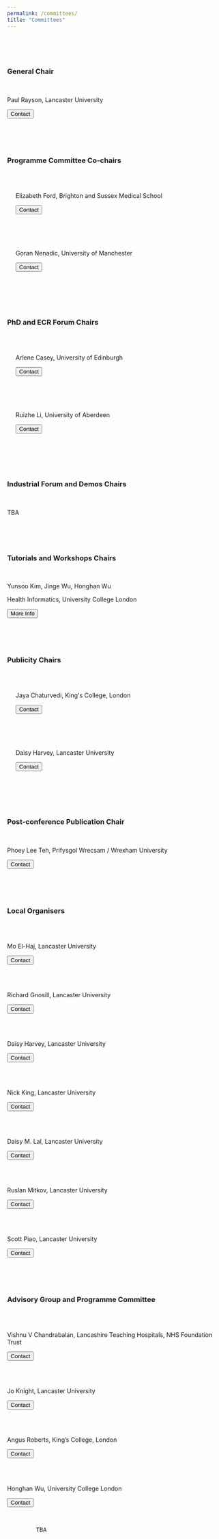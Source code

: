 ```yaml
---
permalink: /committees/
title: "Committees"
---
```


<!--<html>
 <meta name="viewport" content="width=device-width, initial-scale=1"> 
<head>
<style>
body {
    font-family: 'Akaya Telivigala';
} 
h1, h2, h3, h4, h5, h6 {
  font-family: 'Akaya Telivigala';
}
</style>
</head>
<body>

<h4>General Chair</h4> 
<ul>
<p>Paul Rayson, Lancaster University</p>
</ul>

<h4>Programme Committee Co-chairs</h4>
<ul>
<p>Elizabeth Ford, Brighton and Sussex Medical School</p>
<p>Goran Nenadic, University of Manchester</p>
</ul>

<h4>PhD and ECR Forum Chairs</h4>
<ul>
<p>Arlene Casey, University of Edinburgh</p>
<p>Ruizhe Li, University of Aberdeen</p>
</ul>
    
<h4>Industrial Forum and Demos Chairs</h4>
<ul>
<p>TBA</p>
</ul>

<h4>Tutorials and Workshops Chairs</h4>   
<ul>
	<p>TBA</p>
</ul>

<h4>Publicity Chairs</h4>
<ul>
<p>Jaya Chaturvedi, King's College, London</p>
<p>Daisy Harvey, Lancaster University</p>
</ul>

<h4>Post-conference Publication Chair</h4>
<ul>
<p>Phoey Lee Teh, Prifysgol Wrecsam / Wrexham University</p>
</ul>

<h4>Local Organisers</h4>
<ul>
<p>Mo El-Haj, Lancaster University</p>
      	<p>Richard Gnosill, Lancaster University</p>
      	<p>Daisy Harvey, Lancaster University</p>
      	<p>Nick King, Lancaster University</p>
      <p>Daisy Lal, Lancaster University</p>
<p>Ruslan Mitkov, Lancaster University</p>
<p>Scott Piao, Lancaster University</p>
</ul>

<h4>Advisory Group and Programme Committee</h4>
<ul>
<p>Vishnu V Chandrabalan, Lancashire Teaching Hospitals, NHS Foundation Trust</p>
<p>Jo Knight, Lancaster University</p>
<p>Angus Roberts, King’s College, London</p>
<p>Honghan Wu, University College London</p>
<p>TBA</p>
</ul>

</body>
</html> -->

<html>
<head>
<meta name="viewport" content="width=device-width, initial-scale=1">
<style>
html {
  box-sizing: border-box;
}

*, *:before, *:after {
  box-sizing: inherit;
}

 .tab1 {
            tab-size: 8;
        }

.column {
  float: left;
  margin-bottom: 20px;
  padding: 0 20px;
}
.column-1 {
  float: left;
  margin-bottom: 20px;
  padding: 0 20px;
}

.column-2 {
  float: left;
  margin-bottom: 20px;
  padding: 0 20px;
}

.column-3 {
  float: left;
  margin-bottom: 20px;
  padding: 0 20px;
}

@media screen and (max-width: 1000px) {
  .column {
      width: auto;
    display: block;
  }
  
  .column-1 {
    width: auto;
    display: block;
  }
  
  .column-2 {
    width: auto;
    display: block;
  }
  .column-3 {
    width: auto;
    display: block;
  }
}

.card {
  box-shadow: 0 4px 4px 0 rgba(0, 0, 0, 0.2);
}

.card-1 {
  box-shadow: 0 1px 1px 0 rgba(0, 0, 0, 0.2);
}

.card-2 {
  box-shadow: 0 2px 2px 0 rgba(0, 0, 0, 0.2);
}

.card-3 {
  box-shadow: 0 2px 2px 0 rgba(0, 0, 0, 0.2);
}

.container {
  padding: 0 16px;
}

.container::after, .row::after {
  content: "";
  clear: both;
  display: table;
}

.title {
  color: grey;
}

.button {
  border: none;
  outline: 0;
  display: inline-block;
  padding: 5px;
  color: white;
  background-color: #000;
  text-align: center;
  cursor: pointer;
  width: 80%;
}

.button:hover {
  background-color: #009999;
}
</style>
</head>

<body>
<br>
<br>
<div class="row">
  <div class="column">
    <div class="card">
      <div class="container">
        <br>
	<h3>General Chair</h3>
	<br>
        <p class="title">Paul Rayson, Lancaster University</p>
        <a href="https://www.lancaster.ac.uk/scc/about-us/people/paul-rayson"><button class="button">Contact</button></a>
        <p> </p>
        <br>
      </div>
    </div>
  </div>
</div>
<br>

<div class="row">
  <div class="column">
    <div class="card">
      <div class="container">
	<br>
        <h3>Programme Committee Co-chairs</h3>
	<br>
         <div class="row">
  			<div class="column-1">
    			<div class="card-1">
      				<div class="container">
                   		<br>
						<p class="title">Elizabeth Ford, Brighton and Sussex Medical School</p>
        				<a href="https://arc-kss.nihr.ac.uk/about-us/the-team/dr-elizabeth-ford"><button class="button">Contact</button></a>
                        <p> </p>
        				<br>     
      				</div>
    			</div>
  		</div>
  			<div class="column-1">
    			<div class="card-1">
      				<div class="container">
                    	<br>
						<p class="title">Goran Nenadic, University of Manchester</p>
        				<a href="https://research.manchester.ac.uk/en/persons/gnenadic"><button class="button">Contact</button></a>
                        <p> </p>
        				<br>  
      				</div>
    			</div>
  			</div>
		</div>
      </div>
    </div>
  </div>
</div>
<br>


<div class="row">
  <div class="column">
    <div class="card">
      <div class="container">
	<br>
        <h3>PhD and ECR Forum Chairs</h3>
	<br>
        <div class="row">
  			<div class="column-1">
    			<div class="card-1">
      				<div class="container">
                    	<br>
						<p class="title">Arlene Casey, University of Edinburgh</p>
        				<a href=""><button class="button">Contact</button></a>
                        <p> </p>
        				<br>     
      				</div>
    			</div>
  			</div>
  			<div class="column-1">
    			<div class="card-1">
      				<div class="container">
                    	<br>
						<p class="title">Ruizhe Li, University of Aberdeen</p>
        				<a href=""><button class="button">Contact</button></a>
                        <p> </p>
        				<br>  
      			</div>
   			 </div>
  			</div>
		</div>
      </div>
    </div>
  </div>
</div>
<br>


<div class="row">
  <div class="column">
    <div class="card">
      <div class="container">
	<br>
        <h3>Industrial Forum and Demos Chairs</h3>
	<br>
            <p>TBA</p>
            <p> </p>
        <br>     
      </div>
    </div>
  </div>
</div>
<br>


<div class="row">
  <div class="column">
    <div class="card">
      <div class="container">
	<br>
        <h3>Tutorials and Workshops Chairs</h3>
	<br>
        <p class="title"> Yunsoo Kim, Jinge Wu, Honghan Wu </p>
        <p class="title"> Health Informatics, University College London </p>
       <a href="https://healtac2024.github.io/blog/Tutorial/"><button class="button">More Info</button></a>
       <p> </p>
       <br>
      </div>
    </div>
  </div>
</div>
<br>


<div class="row">
  <div class="column">
    <div class="card">
      <div class="container">
	<br>
        <h3>Publicity Chairs</h3>
	<br>
        <div class="row">
  			<div class="column-1">
    			<div class="card-1">
      				<div class="container">
                        <br>
						<p class="title">Jaya Chaturvedi, King's College, London</p>
        				<a href="https://www.kcl.ac.uk/people/jaya-chaturvedi"><button class="button">Contact</button></a>
                        <p> </p>
            			<br>     
      				</div>
    			</div>
  		</div>
  			<div class="column-1">
    			<div class="card-1">
      				<div class="container">
                        <br>
						<p class="title">Daisy Harvey, Lancaster University</p>
        				<a href="https://www.linkedin.com/in/daisy-harvey-502bb1140/?originalSubdomain=uk"><button class="button">Contact</button></a>
                        <p> </p>
        				<br> 
      				</div>
    			</div>
  			</div>
		</div>
      </div>
    </div>
  </div>
</div>
<br>


<div class="row">
  <div class="column">
    <div class="card">
      <div class="container">
	<br>
        <h3>Post-conference Publication Chair</h3>
	<br>
        <p class="title">Phoey Lee Teh, Prifysgol Wrecsam / Wrexham University </p>
       <a href="https://wrexham.ac.uk/blog/posts/phoey-seminar-/"><button class="button">Contact</button></a>
       <p> </p>
       <br>
      </div>
    </div>
  </div>
</div>
<br>


<div class="row">
  <div class="column">
    <div class="card">
      <div class="container">
        <br>
        <h3>Local Organisers</h3>
	<br>
         <div class="row">
  			<div class="column-2">
    			<div class="card-2">
      				<div class="container">
                        <br>
						<p class="title">Mo El-Haj, Lancaster University</p>
        				<a href="https://www.lancaster.ac.uk/staff/elhaj/"><button class="button">Contact</button></a>
                        <p> </p>
        				<br>     
      				</div>
    			</div>
  		</div>
  			<div class="column-2">
    			<div class="card-2">
      				<div class="container">
                    	<br>
						<p class="title">Richard Gnosill, Lancaster University</p>
        				<a href="https://www.lancaster.ac.uk/research/research-enterprise-services/res-staff-directory/richard-gnosill"><button class="button">Contact</button></a>
                        <p> </p> 
                        <br>
      				</div>
    			</div>
  			</div>
  			<div class="column-2">
    			<div class="card-2">
      				<div class="container">
                    	<br>
						<p class="title">Daisy Harvey, Lancaster University</p>
        				<a href="https://www.linkedin.com/in/daisy-harvey-502bb1140/?originalSubdomain=uk"><button class="button">Contact</button></a>
                        <p> </p> 
                        <br>
      				</div>
    			</div>
  			</div>
  			<div class="column-2">
    			<div class="card-2">
      				<div class="container">
                    	<br>
						<p class="title">Nick King, Lancaster University</p>
        				<a href="https://www.lancaster.ac.uk/research/research-enterprise-services/res-staff-directory/nick-king"><button class="button">Contact</button></a>
                        <p> </p> 
                        <br>
      				</div>
    			</div>
  			</div>
  			<div class="column-2">
    			<div class="card-2">
      				<div class="container">
                    	<br>
						<p class="title">Daisy M. Lal, Lancaster University</p>
        				<a href="https://www.linkedin.com/search/results/people/?firstName=Daisy&lastName=Lal&origin=SEO_PSERP"><button class="button">Contact</button></a>
                        <p> </p> 
                        <br>
      				</div>
    			</div>
  			</div>
  			<div class="column-2">
    			<div class="card-2">
      				<div class="container">
                    	<br>
						<p class="title">Ruslan Mitkov, Lancaster University</p>
        				<a href="https://wp.lancs.ac.uk/mitkov/"><button class="button">Contact</button></a>
                        <p> </p> 
                        <br>
      				</div>
    			</div>
  			</div>
  			<div class="column-2">
    			<div class="card-2">
      				<div class="container">
                    	<br>
						<p class="title">Scott Piao, Lancaster University</p>
        				<a href="https://www.lancaster.ac.uk/scc/about-us/people/scott-piao"><button class="button">Contact</button></a>
                        <p> </p> 
                        <br>
      				</div>
    			</div>
  			</div>
		</div>
      </div>
    </div>
  </div>
</div>
<br>


<div class="row">
  <div class="column">
    <div class="card">
      <div class="container">
        <br>
        <h3>Advisory Group and Programme Committee</h3>
	<br>
         <div class="row">
  			<div class="column-3">
    			<div class="card-3">
      				<div class="container">
                        <br>
						<p class="title">Vishnu V Chandrabalan, Lancashire Teaching Hospitals, NHS Foundation Trust</p>
        				<a href="https://www.linkedin.com/in/vvcb/?originalSubdomain=uk"><button class="button">Contact</button></a>
                        <p> </p>
        				<br>     
      				</div>
    			</div>
  		</div>
  			<div class="column-3">
    			<div class="card-3">
      				<div class="container">
                    	<br>
						<p class="title">Jo Knight, Lancaster University</p>
        				<a href="https://chicas.lancaster-university.uk/people/knight.html"><button class="button">Contact</button></a>
                        <p> </p> 
                        <br>
      				</div>
    			</div>
  			</div>
  			<div class="column-3">
    			<div class="card-3">
      				<div class="container">
                    	<br>
						<p class="title">Angus Roberts, King’s College, London</p>
        				<a href="https://www.kcl.ac.uk/people/angus-roberts"><button class="button">Contact</button></a>
                        <p> </p> 
                        <br>
      				</div>
    			</div>
  			</div>
  			<div class="column-3">
    			<div class="card-3">
      				<div class="container">
                    	<br>
						<p class="title">Honghan Wu, University College London</p>
        				<a href="https://profiles.ucl.ac.uk/78197-honghan-wu"><button class="button">Contact</button></a>
                        <p> </p> 
                        <br>
      				</div>
    			</div>
  			</div>
		</div>
      </div>
         <pre class="tab1">        TBA </pre>
        <br>
    </div>
  </div>
</div>
</body>
</html>

